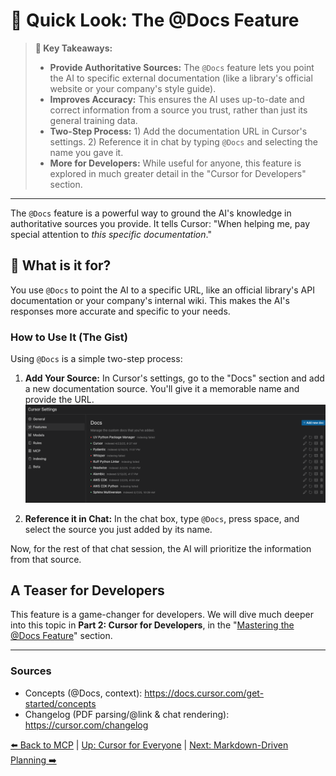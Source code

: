 # 📄 Quick Look: The @Docs Feature

> **🔑 Key Takeaways:**
> 
> - **Provide Authoritative Sources:** The `@Docs` feature lets you point the AI to specific external documentation (like a library's official website or your company's style guide).
> - **Improves Accuracy:** This ensures the AI uses up-to-date and correct information from a source you trust, rather than just its general training data.
> - **Two-Step Process:** 1) Add the documentation URL in Cursor's settings. 2) Reference it in chat by typing `@Docs` and selecting the name you gave it.
> - **More for Developers:** While useful for anyone, this feature is explored in much greater detail in the "Cursor for Developers" section.

---

The `@Docs` feature is a powerful way to ground the AI's knowledge in authoritative sources you provide. It tells Cursor: "When helping me, pay special attention to *this specific documentation*."

## 🤔 What is it for?

You use `@Docs` to point the AI to a specific URL, like an official library's API documentation or your company's internal wiki. This makes the AI's responses more accurate and specific to your needs.

### How to Use It (The Gist)

Using `@Docs` is a simple two-step process:

1.  **Add Your Source:** In Cursor's settings, go to the "Docs" section and add a new documentation source. You'll give it a memorable name and provide the URL.  
    ![Add Docs Source UI](../assets/add_docs_sources_ui.png)

2.  **Reference it in Chat:** In the chat box, type `@Docs`, press space, and select the source you just added by its name.

Now, for the rest of that chat session, the AI will prioritize the information from that source.

## A Teaser for Developers

This feature is a game-changer for developers. We will dive much deeper into this topic in **Part 2: Cursor for Developers**, in the "[Mastering the @Docs Feature](../02-Cursor-for-Developers/01-Mastering-the-Docs-Feature.md)" section.

---

### Sources

- Concepts (@Docs, context): https://docs.cursor.com/get-started/concepts
- Changelog (PDF parsing/@link & chat rendering): https://cursor.com/changelog

[⬅️ Back to MCP](./06-The-Model-Context-Protocol-MCP/README.md) | [Up: Cursor for Everyone](../README.md) | [Next: Markdown-Driven Planning ➡️](./08-Markdown-Driven-Planning.md) 